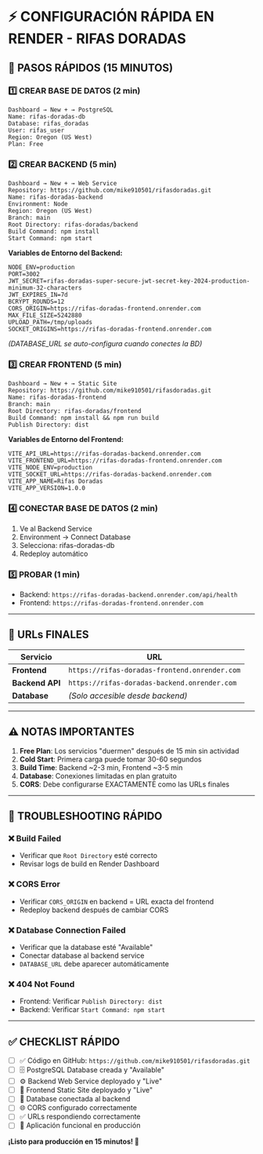 # ⚡ CONFIGURACIÓN RÁPIDA EN RENDER - RIFAS DORADAS

## 🚀 PASOS RÁPIDOS (15 MINUTOS)

### 1️⃣ CREAR BASE DE DATOS (2 min)
```
Dashboard → New + → PostgreSQL
Name: rifas-doradas-db
Database: rifas_doradas  
User: rifas_user
Region: Oregon (US West)
Plan: Free
```

### 2️⃣ CREAR BACKEND (5 min)
```
Dashboard → New + → Web Service
Repository: https://github.com/mike910501/rifasdoradas.git
Name: rifas-doradas-backend
Environment: Node
Region: Oregon (US West)
Branch: main
Root Directory: rifas-doradas/backend
Build Command: npm install
Start Command: npm start
```

**Variables de Entorno del Backend:**
```env
NODE_ENV=production
PORT=3002
JWT_SECRET=rifas-doradas-super-secure-jwt-secret-key-2024-production-minimum-32-characters
JWT_EXPIRES_IN=7d
BCRYPT_ROUNDS=12
CORS_ORIGIN=https://rifas-doradas-frontend.onrender.com
MAX_FILE_SIZE=5242880
UPLOAD_PATH=/tmp/uploads
SOCKET_ORIGINS=https://rifas-doradas-frontend.onrender.com
```
*(DATABASE_URL se auto-configura cuando conectes la BD)*

### 3️⃣ CREAR FRONTEND (5 min)
```
Dashboard → New + → Static Site
Repository: https://github.com/mike910501/rifasdoradas.git
Name: rifas-doradas-frontend
Branch: main
Root Directory: rifas-doradas/frontend
Build Command: npm install && npm run build
Publish Directory: dist
```

**Variables de Entorno del Frontend:**
```env
VITE_API_URL=https://rifas-doradas-backend.onrender.com
VITE_FRONTEND_URL=https://rifas-doradas-frontend.onrender.com
VITE_NODE_ENV=production
VITE_SOCKET_URL=https://rifas-doradas-backend.onrender.com
VITE_APP_NAME=Rifas Doradas
VITE_APP_VERSION=1.0.0
```

### 4️⃣ CONECTAR BASE DE DATOS (2 min)
1. Ve al Backend Service
2. Environment → Connect Database
3. Selecciona: rifas-doradas-db
4. Redeploy automático

### 5️⃣ PROBAR (1 min)
- Backend: `https://rifas-doradas-backend.onrender.com/api/health`
- Frontend: `https://rifas-doradas-frontend.onrender.com`

---

## 🔧 URLs FINALES

| Servicio | URL |
|----------|-----|
| **Frontend** | `https://rifas-doradas-frontend.onrender.com` |
| **Backend API** | `https://rifas-doradas-backend.onrender.com` |
| **Database** | *(Solo accesible desde backend)* |

---

## ⚠️ NOTAS IMPORTANTES

1. **Free Plan**: Los servicios "duermen" después de 15 min sin actividad
2. **Cold Start**: Primera carga puede tomar 30-60 segundos
3. **Build Time**: Backend ~2-3 min, Frontend ~3-5 min
4. **Database**: Conexiones limitadas en plan gratuito
5. **CORS**: Debe configurarse EXACTAMENTE como las URLs finales

---

## 🚨 TROUBLESHOOTING RÁPIDO

### ❌ Build Failed
- Verificar que `Root Directory` esté correcto
- Revisar logs de build en Render Dashboard

### ❌ CORS Error
- Verificar `CORS_ORIGIN` en backend = URL exacta del frontend
- Redeploy backend después de cambiar CORS

### ❌ Database Connection Failed
- Verificar que la database esté "Available" 
- Conectar database al backend service
- `DATABASE_URL` debe aparecer automáticamente

### ❌ 404 Not Found
- Frontend: Verificar `Publish Directory: dist`
- Backend: Verificar `Start Command: npm start`

---

## ✅ CHECKLIST RÁPIDO

- [ ] ✅ Código en GitHub: `https://github.com/mike910501/rifasdoradas.git`
- [ ] 🗄️ PostgreSQL Database creada y "Available"
- [ ] ⚙️ Backend Web Service deployado y "Live"  
- [ ] 🎨 Frontend Static Site deployado y "Live"
- [ ] 🔗 Database conectada al backend
- [ ] 🌐 CORS configurado correctamente
- [ ] ✅ URLs respondiendo correctamente
- [ ] 🎯 Aplicación funcional en producción

**¡Listo para producción en 15 minutos! 🚀**